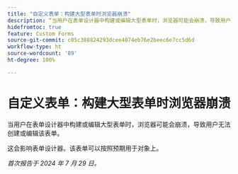 ```yaml
---
title: "自定义表单：构建大型表单时浏览器崩溃"
description: “当用户在表单设计器中构建或编辑大型表单时，浏览器可能会崩溃，导致用户无法创建或编辑该表单。”
hidefromtoc: true
feature: Custom Forms
source-git-commit: c05c388824293dcee4074eb76e2beec6e7cc5d6d
workflow-type: ht
source-wordcount: '89'
ht-degree: 100%

---
```



# 自定义表单：构建大型表单时浏览器崩溃

当用户在表单设计器中构建或编辑大型表单时，浏览器可能会崩溃，导致用户无法创建或编辑该表单。

这会影响表单设计器。该表单可以按照预期用于对象上。

_首次报告于 2024 年 7 月 29 日。_
